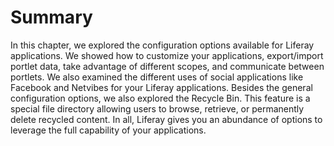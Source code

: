 # Summary [](id=summary-2)

In this chapter, we explored the configuration options available for Liferay
applications. We showed how to customize your applications, export/import
portlet data, take advantage of different scopes, and communicate between
portlets. We also examined the different uses of social applications like
Facebook and Netvibes for your Liferay applications. Besides the general
configuration options, we also explored the Recycle Bin. This feature is a
special file directory allowing users to browse, retrieve, or permanently delete
recycled content. In all, Liferay gives you an abundance of options to leverage
the full capability of your applications.
